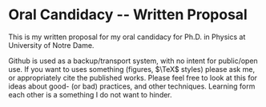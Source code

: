 # Oral Candidacy -- Written Proposal

This is my written proposal for my oral candidacy for Ph.D. in Physics at University of Notre Dame.

Github is used as a backup/transport system, with no intent for public/open use. If you want to uses something (figures, $\TeX$ styles) please ask me, or appropriately cite the published works. Please feel free to look at this for ideas about good- (or bad) practices, and other techniques. Learning form each other is a something I do not want to hinder. 